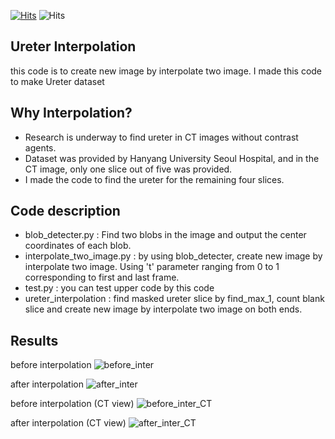 [![Hits](https://hits.seeyoufarm.com/api/count/incr/badge.svg?url=https://github.com/hasukmin12)](https://hits.seeyoufarm.com) 
![Hits](https://img.shields.io/github/followers/hasukmin12?label=Follow)

## **Ureter Interpolation** 
this code is to create new image by interpolate two image.
I made this code to make Ureter dataset


## **Why Interpolation?**
- Research is underway to find ureter in CT images without contrast agents.
- Dataset was provided by Hanyang University Seoul Hospital, and in the CT image, only one slice out of five was provided.
- I made the code to find the ureter for the remaining four slices.


## **Code description**
- blob_detecter.py : Find two blobs in the image and output the center coordinates of each blob.
- interpolate_two_image.py : by using blob_detecter, create new image by interpolate two image. Using 't' parameter ranging from 0 to 1 corresponding to first and last frame.
- test.py : you can test upper code by this code
- ureter_interpolation : find masked ureter slice by find_max_1, count blank slice and create new image by interpolate two image on both ends.


## **Results**
before interpolation
![before_inter](https://user-images.githubusercontent.com/56622945/134477729-e0c0a52c-74b9-4d9c-97e4-4a1dfaa95b46.png)

after interpolation
![after_inter](https://user-images.githubusercontent.com/56622945/134477801-492fcf1b-2b2f-4cdf-ae88-e7cc2088cd35.png)




before interpolation (CT view)
![before_inter_CT](https://user-images.githubusercontent.com/56622945/134477836-54a2e719-1ad3-4ebd-a376-c299acc15397.png)

after interpolation (CT view)
![after_inter_CT](https://user-images.githubusercontent.com/56622945/134477861-c9531fea-bca0-41a3-8604-d909d553dd89.png)







